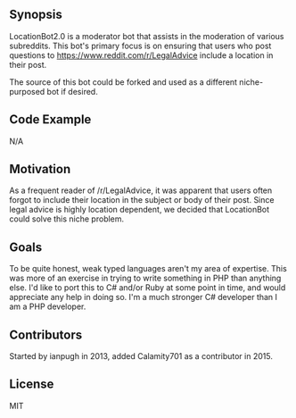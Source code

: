 ## Synopsis

LocationBot2.0 is a moderator bot that assists in the moderation of various subreddits. This bot's primary focus is on ensuring that users who post questions to https://www.reddit.com/r/LegalAdvice include a location in their post.

The source of this bot could be forked and used as a different niche-purposed bot if desired.

## Code Example

N/A

## Motivation

As a frequent reader of /r/LegalAdvice, it was apparent that users often forgot to include their location in the subject or body of their post. Since legal advice is highly location dependent, we decided that LocationBot could solve this niche problem.

## Goals

To be quite honest, weak typed languages aren't my area of expertise. This was more of an exercise in trying to write something in PHP than anything else. I'd like to port this to C# and/or Ruby at some point in time, and would appreciate any help in doing so. I'm a much stronger C# developer than I am a PHP developer.

## Contributors

Started by ianpugh in 2013, added Calamity701 as a contributor in 2015.

## License

MIT

